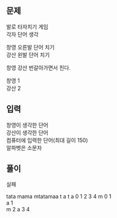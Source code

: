 ## 문제

발로 타자치기 게임  
각자 단어 생각

창영 오른발 단어 치기  
강산 왼발 단어 치기

창영 강산 번갈아가면서 친다.

창영 1  
강산 2

## 입력

창영이 생각한 단어  
강산이 생각한 단어  
컴퓨터에 입력한 단어(최대 길이 150)  
알파벳은 소문자

## 풀이

실패

tata
mama
mtatamaa
t a t a
0 1 2 3 4
m 0 1  
a 1  
m 2
a 3
4
